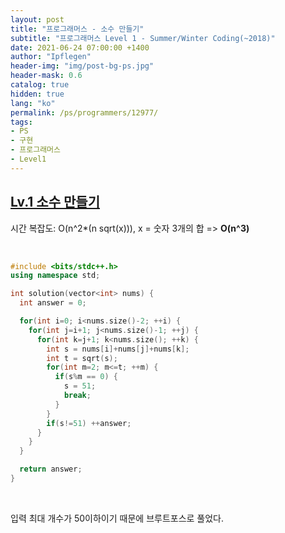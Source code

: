 ```yaml
---
layout: post
title: "프로그래머스 - 소수 만들기"
subtitle: "프로그래머스 Level 1 - Summer/Winter Coding(~2018)"
date: 2021-06-24 07:00:00 +1400
author: "Ipflegen"
header-img: "img/post-bg-ps.jpg"
header-mask: 0.6
catalog: true
hidden: true
lang: "ko"
permalink: /ps/programmers/12977/
tags:
- PS
- 구현
- 프로그래머스
- Level1
---
```


## [Lv.1 소수 만들기](https://programmers.co.kr/learn/courses/30/lessons/12977)

시간 복잡도: O(n^2*(n sqrt(x))), x = 숫자 3개의 합 => **O(n^3)**

<br> 

```cpp
#include <bits/stdc++.h>
using namespace std;

int solution(vector<int> nums) {
  int answer = 0;

  for(int i=0; i<nums.size()-2; ++i) {
    for(int j=i+1; j<nums.size()-1; ++j) {
      for(int k=j+1; k<nums.size(); ++k) {
        int s = nums[i]+nums[j]+nums[k];
        int t = sqrt(s);
        for(int m=2; m<=t; ++m) {
          if(s%m == 0) {
            s = 51;
            break;
          }
        }
        if(s!=51) ++answer;
      }
    }
  }

  return answer;
}
```
<br>

입력 최대 개수가 50이하이기 때문에 브루트포스로 풀었다.